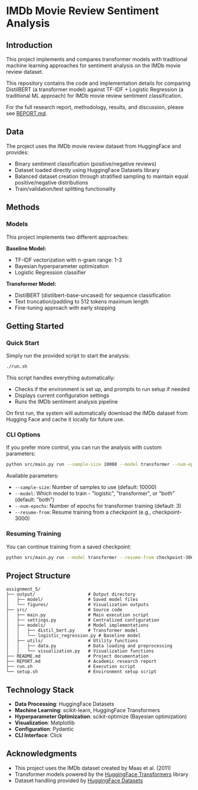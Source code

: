 # IMDb Movie Review Sentiment Analysis

## Introduction
This project implements and compares transformer models with traditional machine learning approaches for sentiment analysis on the IMDb movie review dataset.

This repository contains the code and implementation details for comparing DistilBERT (a transformer model) against TF-IDF + Logistic Regression (a traditional ML approach) for IMDb movie review sentiment classification.

For the full research report, methodology, results, and discussion, please see [REPORT.md](./REPORT.md).

## Data
The project uses the IMDb movie review dataset from HuggingFace and provides:

- Binary sentiment classification (positive/negative reviews)
- Dataset loaded directly using HuggingFace Datasets library
- Balanced dataset creation through stratified sampling to maintain equal positive/negative distributions
- Train/validation/test splitting functionality

## Methods

### Models

This project implements two different approaches:

**Baseline Model:**
- TF-IDF vectorization with n-gram range: 1-3
- Bayesian hyperparameter optimization
- Logistic Regression classifier

**Transformer Model:**
- DistilBERT (distilbert-base-uncased) for sequence classification
- Text truncation/padding to 512 tokens maximum length
- Fine-tuning approach with early stopping

## Getting Started

### Quick Start

Simply run the provided script to start the analysis:

```bash
./run.sh
```

This script handles everything automatically:
- Checks if the environment is set up, and prompts to run setup if needed
- Displays current configuration settings
- Runs the IMDb sentiment analysis pipeline

On first run, the system will automatically download the IMDb dataset from Hugging Face and cache it locally for future use.

### CLI Options

If you prefer more control, you can run the analysis with custom parameters:

```bash
python src/main.py run --sample-size 10000 --model transformer --num-epochs 3
```

Available parameters:
- `--sample-size`: Number of samples to use (default: 10000)
- `--model`: Which model to train - "logistic", "transformer", or "both" (default: "both")
- `--num-epochs`: Number of epochs for transformer training (default: 3)
- `--resume-from`: Resume training from a checkpoint (e.g., checkpoint-3000)

### Resuming Training

You can continue training from a saved checkpoint:

```bash
python src/main.py run --model transformer --resume-from checkpoint-3000
```

## Project Structure

```
assignment_5/
├── output/                    # Output directory
│   ├── model/                 # Saved model files
│   └── figures/               # Visualization outputs
├── src/                       # Source code
│   ├── main.py                # Main execution script
│   ├── settings.py            # Centralized configuration
│   ├── models/                # Model implementations
│   │   ├── distil_bert.py     # Transformer model
│   │   └── logistic_regression.py # Baseline model
│   ├── utils/                 # Utility functions
│   │   ├── data.py            # Data loading and preprocessing
│   │   └── visualization.py   # Visualization functions
├── README.md                  # Project documentation
├── REPORT.md                  # Academic research report
├── run.sh                     # Execution script
└── setup.sh                   # Environment setup script
```

## Technology Stack

- **Data Processing**: HuggingFace Datasets
- **Machine Learning**: scikit-learn, HuggingFace Transformers
- **Hyperparameter Optimization**: scikit-optimize (Bayesian optimization)
- **Visualization**: Matplotlib
- **Configuration**: Pydantic
- **CLI Interface**: Click

## Acknowledgments

- This project uses the IMDb dataset created by Maas et al. (2011)
- Transformer models powered by the [HuggingFace Transformers](https://huggingface.co/transformers/) library
- Dataset handling provided by [HuggingFace Datasets](https://huggingface.co/docs/datasets/)
